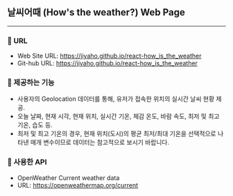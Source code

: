 ## 날씨어때 (How's the weather?) Web Page

---

### 🔷 URL

- Web Site URL: https://jiyaho.github.io/react-how_is_the_weather
- Git-hub URL: https://jiyaho.github.io/react-how_is_the_weather

### 🔷 제공하는 기능

- 사용자의 Geolocation 데이터를 통해, 유저가 접속한 위치의 실시간 날씨 현황 제공.
- 오늘 날짜, 현재 시각, 현재 위치, 실시간 기온, 체감 온도, 바람 속도, 최저 및 최고 기온, 습도 등.
- 최저 및 최고 기온의 경우, 현재 위치(도시)의 평균 최저/최대 기온을 선택적으로 나타낸 매개 변수이므로 데이터는 참고적으로 보시기 바랍니다.

### 🔷 사용한 API

- OpenWeather Current weather data
- URL: https://openweathermap.org/current
